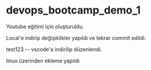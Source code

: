 # devops_bootcamp_demo_1
Youtube eğitimi için oluşturuldu.

Local'e indirip değişiklikler yapıldı ve tekrar commit edildi.

test123 -- vscode'a indirilip düzenlendi.

linux üzerinden ekleme yapıldı

